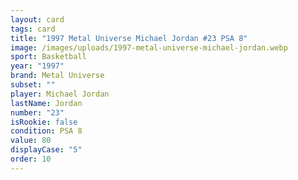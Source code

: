 ```yaml
---
layout: card
tags: card
title: "1997 Metal Universe Michael Jordan #23 PSA 8"
image: /images/uploads/1997-metal-universe-michael-jordan.webp
sport: Basketball
year: "1997"
brand: Metal Universe
subset: ""
player: Michael Jordan
lastName: Jordan
number: "23"
isRookie: false
condition: PSA 8
value: 80
displayCase: "5"
order: 10
---
```

